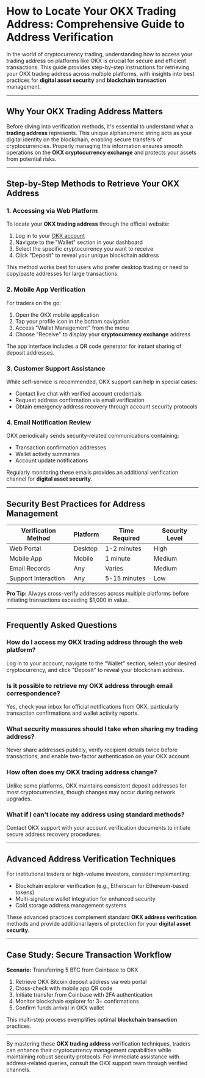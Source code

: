 # How to Locate Your OKX Trading Address: Comprehensive Guide to Address Verification

In the world of cryptocurrency trading, understanding how to access your trading address on platforms like OKX is crucial for secure and efficient transactions. This guide provides step-by-step instructions for retrieving your OKX trading address across multiple platforms, with insights into best practices for **digital asset security** and **blockchain transaction** management.

---

## Why Your OKX Trading Address Matters

Before diving into verification methods, it's essential to understand what a **trading address** represents. This unique alphanumeric string acts as your digital identity on the blockchain, enabling secure transfers of cryptocurrencies. Properly managing this information ensures smooth operations on the **OKX cryptocurrency exchange** and protects your assets from potential risks.

---

## Step-by-Step Methods to Retrieve Your OKX Address

### 1. Accessing via Web Platform
To locate your **OKX trading address** through the official website:
1. Log in to your [OKX account](https://bit.ly/okx-bonus)
2. Navigate to the "Wallet" section in your dashboard
3. Select the specific cryptocurrency you want to receive
4. Click "Deposit" to reveal your unique blockchain address

This method works best for users who prefer desktop trading or need to copy/paste addresses for large transactions.

### 2. Mobile App Verification
For traders on the go:
1. Open the OKX mobile application
2. Tap your profile icon in the bottom navigation
3. Access "Wallet Management" from the menu
4. Choose "Receive" to display your **cryptocurrency exchange** address

The app interface includes a QR code generator for instant sharing of deposit addresses.

### 3. Customer Support Assistance
While self-service is recommended, OKX support can help in special cases:
- Contact live chat with verified account credentials
- Request address confirmation via email verification
- Obtain emergency address recovery through account security protocols

### 4. Email Notification Review
OKX periodically sends security-related communications containing:
- Transaction confirmation addresses
- Wallet activity summaries
- Account update notifications

Regularly monitoring these emails provides an additional verification channel for **digital asset security**.

---

## Security Best Practices for Address Management

| Verification Method | Platform | Time Required | Security Level |
|---------------------|----------|---------------|----------------|
| Web Portal          | Desktop  | 1-2 minutes   | High           |
| Mobile App          | Mobile   | 1 minute      | Medium         |
| Email Records       | Any      | Varies        | Medium         |
| Support Interaction | Any      | 5-15 minutes  | Low            |

**Pro Tip:** Always cross-verify addresses across multiple platforms before initiating transactions exceeding $1,000 in value.

---

## Frequently Asked Questions

### How do I access my OKX trading address through the web platform?
Log in to your account, navigate to the "Wallet" section, select your desired cryptocurrency, and click "Deposit" to reveal your blockchain address.

### Is it possible to retrieve my OKX address through email correspondence?
Yes, check your inbox for official notifications from OKX, particularly transaction confirmations and wallet activity reports.

### What security measures should I take when sharing my trading address?
Never share addresses publicly, verify recipient details twice before transactions, and enable two-factor authentication on your OKX account.

### How often does my OKX trading address change?
Unlike some platforms, OKX maintains consistent deposit addresses for most cryptocurrencies, though changes may occur during network upgrades.

### What if I can't locate my address using standard methods?
Contact OKX support with your account verification documents to initiate secure address recovery procedures.

---

## Advanced Address Verification Techniques

For institutional traders or high-volume investors, consider implementing:
- Blockchain explorer verification (e.g., Etherscan for Ethereum-based tokens)
- Multi-signature wallet integration for enhanced security
- Cold storage address management systems

These advanced practices complement standard **OKX address verification** methods and provide additional layers of protection for your **digital asset security**.

---

## Case Study: Secure Transaction Workflow

**Scenario:** Transferring 5 BTC from Coinbase to OKX
1. Retrieve OKX Bitcoin deposit address via web portal
2. Cross-check with mobile app QR code
3. Initiate transfer from Coinbase with 2FA authentication
4. Monitor blockchain explorer for 3+ confirmations
5. Confirm funds arrival in OKX wallet

This multi-step process exemplifies optimal **blockchain transaction** practices.

---

By mastering these **OKX trading address** verification techniques, traders can enhance their cryptocurrency management capabilities while maintaining robust security protocols. For immediate assistance with address-related queries, consult the OKX support team through verified channels.